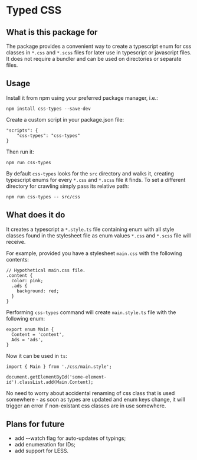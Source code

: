 # Typed CSS

## What is this package for

The package provides a convenient way to create a typescript enum for css classes in `*.css` and `*.scss` files for later use in typescript or javascript files. It does not require a bundler and can be used on directories or separate files.

## Usage

Install it from npm using your preferred package manager, i.e.:

```
npm install css-types --save-dev
```

Create a custom script in your package.json file:

```
"scripts": {
    "css-types": "css-types"
}
```

Then run it:

```
npm run css-types
```

By default `css-types` looks for the `src` directory and walks it, creating typescript enums for every `*.css` and `*.scss` file it finds. To set a different directory for crawling simply pass its relative path:

```
npm run css-types -- src/css
```

## What does it do

It creates a typescript a `*.style.ts` file containing enum with all style classes found in the stylesheet file as enum values `*.css` and `*.scss` file will receive.

For example, provided you have a stylesheet `main.css` with the following contents:

```
// Hypothetical main.css file.
.content {
  color: pink;
  .ads {
    background: red;
  }
}
```

Performing `css-types` command will create `main.style.ts` file with the following enum:

```
export enum Main {
  Content = 'content',
  Ads = 'ads',
}
```

Now it can be used in `ts`:

```
import { Main } from './css/main.style';

document.getElementById('some-element-id').classList.add(Main.Content);
```

No need to worry about accidental renaming of css class that is used somewhere - as soon as types are updated and enum keys change, it will trigger an error if non-existant css classes are in use somewhere.

## Plans for future

- add --watch flag for auto-updates of typings;
- add enumeration for IDs;
- add support for LESS.
